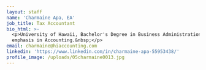 ```yaml
---
layout: staff
name: 'Charmaine Apa, EA'
job_title: Tax Accountant
bio_html: >-
  <p>University of Hawaii, Bachelor's Degree in Business Administration,
  emphasis in Accounting.&nbsp;</p>
email: charmaine@hiaccounting.com
linkedin: 'https://www.linkedin.com/in/charmaine-apa-55953438/'
profile_image: /uploads/05charmaine0013.jpg
---
```



